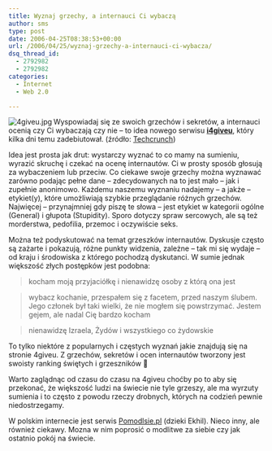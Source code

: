 ```yaml
---
title: Wyznaj grzechy, a internauci Ci wybaczą
author: sms
type: post
date: 2006-04-25T08:38:53+00:00
url: /2006/04/25/wyznaj-grzechy-a-internauci-ci-wybacza/
dsq_thread_id:
  - 2792982
  - 2792982
categories:
  - Internet
  - Web 2.0

---
```

 <img align="left" alt="4giveu.jpg" id="image89" title="4giveu.jpg" src="http://www.dziennikarz.pl/sms/grafika/2006/04/4giveu.thumbnail.jpg" />Wyspowiadaj się ze swoich grzechów i sekretów, a internauci ocenią czy Ci wybaczają czy nie &#8211; to idea nowego serwisu [**i4giveu**][1], który kilka dni temu zadebiutował. (źródło: [Techcrunch][2])<!--more-->

Idea jest prosta jak drut: wystarczy wyznać to co mamy na sumieniu, wyrazić skruchę i czekać na ocenę internautów. Ci w prosty sposób głosują za wybaczeniem lub przeciw. Co ciekawe swoje grzechy można wyznawać zarówno podając pełne dane &#8211; zdecydowanych na to jest mało &#8211; jak i zupełnie anonimowo. Każdemu naszemu wyznaniu nadajemy &#8211; a jakże &#8211; etykiet(y), które umożliwiają szybkie przeglądanie różnych grzechów. Najwięcej &#8211; przynajmniej gdy piszę te słowa &#8211; jest etykiet w kategorii ogólne (General) i głupota (Stupidity). Sporo dotyczy spraw sercowych, ale są też morderstwa, pedofilia, przemoc i oczywiście seks.
  
Można też podyskutować na temat grzeszków internautów. Dyskusje często są zażarte i pokazują, różne punkty widzenia, zależne &#8211; tak mi się wydaje &#8211; od kraju i środowiska z którego pochodzą dyskutanci. W sumie jednak większość złych postępków jest podobna:

> kocham moją przyjaciółkę i nienawidzę osoby z którą ona jest

> wybacz kochanie, przespałem się z facetem, przed naszym ślubem. Jego członek był taki wielki, że nie mogłem się powstrzymać. Jestem gejem, ale nadal Cię bardzo kocham

> nienawidzę Izraela, Żydów i wszystkiego co żydowskie

To tylko niektóre z popularnych i częstych wyznań jakie znajdują się na stronie 4giveu. Z grzechów, sekretów i ocen internautów tworzony jest swoisty ranking świętych i grzeszników 🙂
  
Warto zaglądnąc od czasu do czasu na 4giveu choćby po to aby się przekonać, że większość ludzi na świecie nie tyle grzeszy, ale ma wyrzuty sumienia i to często z powodu rzeczy drobnych, których na codzień pewnie niedostrzegamy.

W polskim internecie jest serwis <a target="_blank" href="http://pomodlsie.pl/">Pomodlsie.pl</a> (dzieki Ekhil). Nieco inny, ale również ciekawy. Mozna w nim poprosić o modlitwe za siebie czy jak ostatnio pokój na świecie.

 [1]: http://www.i4giveu.com
 [2]: http://www.techcrunch.com